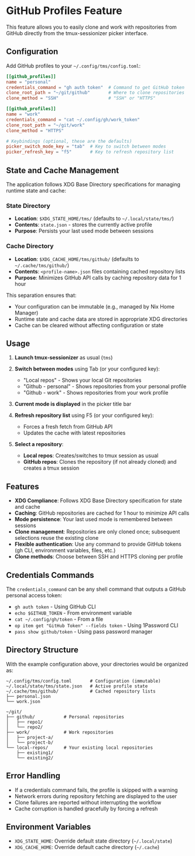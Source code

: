 # GitHub Profiles Feature

This feature allows you to easily clone and work with repositories from GitHub directly from the tmux-sessionizer picker interface.

## Configuration

Add GitHub profiles to your `~/.config/tms/config.toml`:

```toml
[[github_profiles]]
name = "personal"
credentials_command = "gh auth token"  # Command to get GitHub token
clone_root_path = "~/git/github"       # Where to clone repositories
clone_method = "SSH"                   # "SSH" or "HTTPS"

[[github_profiles]]
name = "work"
credentials_command = "cat ~/.config/gh/work_token"
clone_root_path = "~/git/work"
clone_method = "HTTPS"

# Keybindings (optional, these are the defaults)
picker_switch_mode_key = "tab"  # Key to switch between modes
picker_refresh_key = "f5"       # Key to refresh repository list
```

## State and Cache Management

The application follows XDG Base Directory specifications for managing runtime state and cache:

### State Directory
- **Location**: `$XDG_STATE_HOME/tms/` (defaults to `~/.local/state/tms/`)
- **Contents**: `state.json` - stores the currently active profile
- **Purpose**: Persists your last used mode between sessions

### Cache Directory  
- **Location**: `$XDG_CACHE_HOME/tms/github/` (defaults to `~/.cache/tms/github/`)
- **Contents**: `<profile-name>.json` files containing cached repository lists
- **Purpose**: Minimizes GitHub API calls by caching repository data for 1 hour

This separation ensures that:
- Your configuration can be immutable (e.g., managed by Nix Home Manager)
- Runtime state and cache data are stored in appropriate XDG directories
- Cache can be cleared without affecting configuration or state

## Usage

1. **Launch tmux-sessionizer** as usual (`tms`)

2. **Switch between modes** using Tab (or your configured key):
   - "Local repos" - Shows your local Git repositories
   - "Github - personal" - Shows repositories from your personal profile
   - "Github - work" - Shows repositories from your work profile

3. **Current mode is displayed** in the picker title bar

4. **Refresh repository list** using F5 (or your configured key):
   - Forces a fresh fetch from GitHub API
   - Updates the cache with latest repositories

5. **Select a repository**:
   - **Local repos**: Creates/switches to tmux session as usual
   - **GitHub repos**: Clones the repository (if not already cloned) and creates a tmux session

## Features

- **XDG Compliance**: Follows XDG Base Directory specification for state and cache
- **Caching**: GitHub repositories are cached for 1 hour to minimize API calls
- **Mode persistence**: Your last used mode is remembered between sessions
- **Clone management**: Repositories are only cloned once; subsequent selections reuse the existing clone
- **Flexible authentication**: Use any command to provide GitHub tokens (gh CLI, environment variables, files, etc.)
- **Clone methods**: Choose between SSH and HTTPS cloning per profile

## Credentials Commands

The `credentials_command` can be any shell command that outputs a GitHub personal access token:

- `gh auth token` - Using GitHub CLI
- `echo $GITHUB_TOKEN` - From environment variable
- `cat ~/.config/gh/token` - From a file
- `op item get "GitHub Token" --fields token` - Using 1Password CLI
- `pass show github/token` - Using pass password manager

## Directory Structure

With the example configuration above, your directories would be organized as:
```
~/.config/tms/config.toml       # Configuration (immutable)
~/.local/state/tms/state.json   # Active profile state
~/.cache/tms/github/            # Cached repository lists
├── personal.json
└── work.json

~/git/
├── github/           # Personal repositories
│   ├── repo1/
│   └── repo2/
├── work/             # Work repositories  
│   ├── project-a/
│   └── project-b/
└── local-repos/      # Your existing local repositories
    ├── existing1/
    └── existing2/
```

## Error Handling

- If a credentials command fails, the profile is skipped with a warning
- Network errors during repository fetching are displayed to the user
- Clone failures are reported without interrupting the workflow
- Cache corruption is handled gracefully by forcing a refresh

## Environment Variables

- `XDG_STATE_HOME`: Override default state directory (`~/.local/state`)
- `XDG_CACHE_HOME`: Override default cache directory (`~/.cache`)